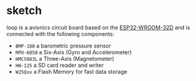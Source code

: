 # sketch

loop is a avionics circuit board based on the [ESP32-WROOM-32D](https://www.espressif.com/) and is connected with the following components:

 * `BMP-180` a barometric pressure sensor
 * `MPU-6050` a Six-Axis (Gyro and Accelerometer)
 * `HMC5883L` a Three-Axis (Magnetometer)
 * `HW-125` a SD card reader and writer
 * `W25Qxx` a Flash Memory for fast data storage